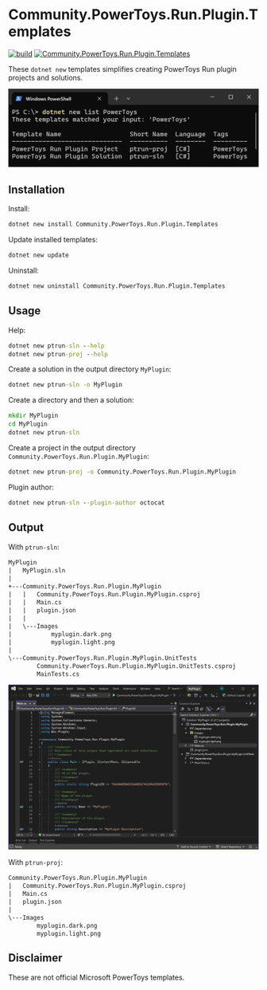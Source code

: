 # Community.PowerToys.Run.Plugin.Templates

[![build](https://github.com/hlaueriksson/Community.PowerToys.Run.Plugin.Templates/actions/workflows/build.yml/badge.svg)](https://github.com/hlaueriksson/Community.PowerToys.Run.Plugin.Templates/actions/workflows/build.yml)
[![Community.PowerToys.Run.Plugin.Templates](https://img.shields.io/nuget/v/Community.PowerToys.Run.Plugin.Templates.svg?label=Community.PowerToys.Run.Plugin.Templates)](https://www.nuget.org/packages/Community.PowerToys.Run.Plugin.Templates)

These `dotnet new` templates simplifies creating PowerToys Run plugin projects and solutions.

![dotnet new list PowerToys](https://raw.githubusercontent.com/hlaueriksson/Community.PowerToys.Run.Plugin.Templates/main/terminal.png)

## Installation

Install:

```cmd
dotnet new install Community.PowerToys.Run.Plugin.Templates
```

Update installed templates:

```cmd
dotnet new update
```

Uninstall:

```cmd
dotnet new uninstall Community.PowerToys.Run.Plugin.Templates
```

## Usage

Help:

```cmd
dotnet new ptrun-sln --help
dotnet new ptrun-proj --help
```

Create a solution in the output directory `MyPlugin`:

```cmd
dotnet new ptrun-sln -o MyPlugin
```

Create a directory and then a solution:

```cmd
mkdir MyPlugin
cd MyPlugin
dotnet new ptrun-sln
```

Create a project in the output directory `Community.PowerToys.Run.Plugin.MyPlugin`:

```cmd
dotnet new ptrun-proj -o Community.PowerToys.Run.Plugin.MyPlugin
```

Plugin author:

```cmd
dotnet new ptrun-sln --plugin-author octocat
```

## Output

With `ptrun-sln`:

```
MyPlugin
|   MyPlugin.sln
|   
+---Community.PowerToys.Run.Plugin.MyPlugin
|   |   Community.PowerToys.Run.Plugin.MyPlugin.csproj
|   |   Main.cs
|   |   plugin.json
|   |   
|   \---Images
|           myplugin.dark.png
|           myplugin.light.png
|           
\---Community.PowerToys.Run.Plugin.MyPlugin.UnitTests
        Community.PowerToys.Run.Plugin.MyPlugin.UnitTests.csproj
        MainTests.cs
```

![Visual Studio](https://raw.githubusercontent.com/hlaueriksson/Community.PowerToys.Run.Plugin.Templates/main/vs.png)

With `ptrun-proj`:

```
Community.PowerToys.Run.Plugin.MyPlugin
|   Community.PowerToys.Run.Plugin.MyPlugin.csproj
|   Main.cs
|   plugin.json
|   
\---Images
        myplugin.dark.png
        myplugin.light.png
```

## Disclaimer

These are not official Microsoft PowerToys templates.

